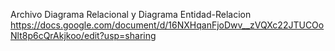 Archivo Diagrama Relacional y Diagrama Entidad-Relacion
https://docs.google.com/document/d/16NXHqanFjoDwv__zVQXc22JTUCOoNlt8p6cQrAkjkoo/edit?usp=sharing
